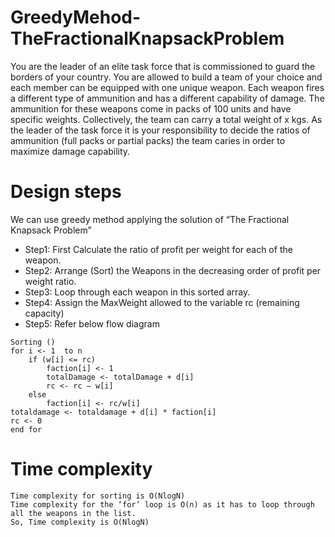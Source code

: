 # GreedyMehod-TheFractionalKnapsackProblem
You are the leader of an elite task force that is commissioned to guard the 
borders of your country. You are allowed to build a team of your choice and each 
member can be equipped with one unique weapon. Each weapon fires a different 
type of ammunition and has a different capability of damage. The ammunition for 
these weapons come in packs of 100 units and have specific weights. 
Collectively, the team can carry a total weight of x kgs. As the leader of the task 
force it is your responsibility to decide the ratios of ammunition (full packs or 
partial packs) the team caries in order to maximize damage capability. 

# Design steps
We can use greedy method applying the solution of “The Fractional Knapsack Problem”
* Step1: First Calculate the ratio of profit per weight for each of the weapon.
* Step2: Arrange (Sort) the Weapons in the decreasing order of profit per weight ratio.
* Step3: Loop through each weapon in this sorted array.
* Step4: Assign the MaxWeight allowed to the variable rc (remaining capacity)
* Step5: Refer below flow diagram

```
Sorting ()
for i <- 1  to n
	if (w[i] <= rc)
		faction[i] <- 1
		totalDamage <- totalDamage + d[i]
		rc <- rc – w[i]
	else
		faction[i] <- rc/w[i]
totaldamage <- totaldamage + d[i] * faction[i]
rc <- 0
end for
```

# Time complexity
```
Time complexity for sorting is O(NlogN)
Time complexity for the ‘for’ loop is O(n) as it has to loop through all the weapons in the list.
So, Time complexity is O(NlogN)
```
